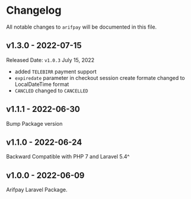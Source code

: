 # Changelog

All notable changes to `arifpay` will be documented in this file.

## v1.3.0 - 2022-07-15

Released Date: `v1.0.3` July 15, 2022

- added  `TELEBIRR` payment support
- `expiredate` parameter in checkout session create formate changed to LocalDateTime format
- `CANCLED` changed to `CANCELLED`

## v1.1.1 - 2022-06-30

Bump Package version

## v1.1.0 - 2022-06-24

Backward Compatible with PHP 7 and Laravel 5.4^

## v1.0.0 - 2022-06-09

Arifpay Laravel Package.
